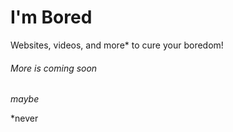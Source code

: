 # I'm Bored
Websites, videos, and more* to cure your boredom!






###### *More is coming soon*

*maybe*



*never

